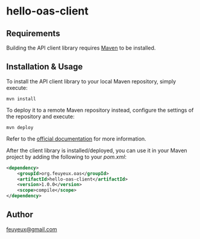 # hello-oas-client

## Requirements

Building the API client library requires [Maven](https://maven.apache.org/) to be installed.

## Installation & Usage

To install the API client library to your local Maven repository, simply execute:

```shell
mvn install
```

To deploy it to a remote Maven repository instead, configure the settings of the repository and execute:

```shell
mvn deploy
```

Refer to the [official documentation](https://maven.apache.org/plugins/maven-deploy-plugin/usage.html) for more information.

After the client library is installed/deployed, you can use it in your Maven project by adding the following to your *pom.xml*:

```xml
<dependency>
    <groupId>org.feuyeux.oas</groupId>
    <artifactId>hello-oas-client</artifactId>
    <version>1.0.0</version>
    <scope>compile</scope>
</dependency>

```

## Author

feuyeux@gmail.com

